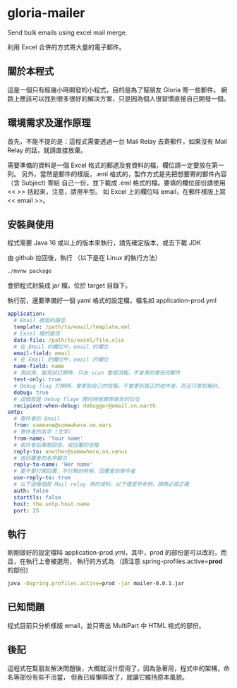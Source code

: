 # gloria-mailer

Send bulk emails using excel mail merge.

利用 Excel 合併的方式寄大量的電子郵件。

## 關於本程式

這是一個只有經幾小時開發的小程式，目的是為了幫朋友 Gloria 寄一些郵件。
網路上應該可以找到很多很好的解決方案，只是因為個人很習慣直接自己開發一個。

## 環境需求及運作原理

首先，不能不提的是：這程式需要透過一台 Mail Relay 去寄郵件，如果沒有 Mail Relay
的話，就請直接放棄。

需要準備的資料是一個 Excel 格式的郵遞及套資料的檔，欄位請一定要放在第一列。
另外，當然是郵件的樣版，.eml 格式的，製作方式是先把想要寄的郵件內容（含 Subject) 寄給
自己一份，並下載成 .eml 格式的檔。要填的欄位部份請使用 << >> 括起來，注意，請用半型。
如 Excel 上的欄位叫 email，在郵件樣版上寫 << email >>。

## 安裝與使用

程式需要 Java 16 或以上的版本來執行，請先確定版本，或去下載 JDK

由 github 拉回後，執行 （以下是在 Linux 的執行方法）
```sh
./mvnw package
```
會把程式封裝成 jar 檔，位於 target 目錄下。

執行前，還要準備好一個 yaml 格式的設定檔，檔名如 application-prod.yml

```yaml
application:
  # Email 樣版的路徑
  template: /path/to/email/template.eml
  # Excel 檔的路徑
  data-file: /path/to/excel/file.xlsx
  # 在 Email 的欄位中，email 的欄位
  email-field: email
  # 在 Email 的欄位中，email 的欄位
  name-field: name
  # 測試用，當測試打開時，只去 scan 整個流程，不會真的寄任何郵件
  test-only: true
  # Debug flag 打開時，會寄到自己的信箱，不會寄到真正的收件者。而且只寄前幾封。
  debug: true
  # 這個就是 debug flage 開的時候實際寄到的位址
  recipient-when-debug: debugger@email.on.earth
smtp:
  # 寄件者的 Email
  from: someone@somewhere.on.mars
  # 寄件者的名字 (文字)
  from-name: 'Your name'
  # 收件者如果想回信，收回覆的信箱
  reply-to: another@somewhere.on.venus
  # 收回覆者的名字顯示
  reply-to-name: 'Her name'
  # 要不要打開回覆，不打開的時候，回覆會到寄件者
  use-reply-to: true
  # 以下這幾個是 Mail relay 用的資料，以下僅是參考例，請務必填正確
  auth: false
  starttls: false
  host: the.smtp.host.name
  port: 25
```

## 執行

剛剛做好的設定檔叫 application-prod.yml，其中，prod 的部份是可以改的，而且，在執行上會被選用，
執行的方式為 （請注意 spring-profiles.active=**prod** 的部份)

```sh
java -Dspring.profiles.active=prod -jar mailer-0.0.1.jar
```

## 已知問題

程式目前只分析樣版 email，並只寄出 MultiPart 中 HTML 格式的部份。

## 後記

這程式在幫朋友解決問題後，大概就沒什麼用了。因為急著用，程式中的架構，命名等部份有些不洽當，
但我已經懶得改了，就讓它維持原本風貌。